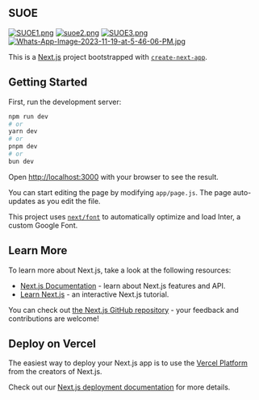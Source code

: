 ## SUOE

[![SUOE1.png](https://i.postimg.cc/fL8NFBTJ/SUOE1.png)](https://postimg.cc/bDSWS0nh)
[![suoe2.png](https://i.postimg.cc/76H4mp4F/suoe2.png)](https://postimg.cc/1gjbz7fB)
[![SUOE3.png](https://i.postimg.cc/4yngTVmw/SUOE3.png)](https://postimg.cc/ctqjRK78)
[![Whats-App-Image-2023-11-19-at-5-46-06-PM.jpg](https://i.postimg.cc/15Jvq27g/Whats-App-Image-2023-11-19-at-5-46-06-PM.jpg)](https://postimg.cc/KR37Xq2F)

This is a [Next.js](https://nextjs.org/) project bootstrapped with [`create-next-app`](https://github.com/vercel/next.js/tree/canary/packages/create-next-app).

## Getting Started

First, run the development server:

```bash
npm run dev
# or
yarn dev
# or
pnpm dev
# or
bun dev
```

Open [http://localhost:3000](http://localhost:3000) with your browser to see the result.

You can start editing the page by modifying `app/page.js`. The page auto-updates as you edit the file.

This project uses [`next/font`](https://nextjs.org/docs/basic-features/font-optimization) to automatically optimize and load Inter, a custom Google Font.

## Learn More

To learn more about Next.js, take a look at the following resources:

- [Next.js Documentation](https://nextjs.org/docs) - learn about Next.js features and API.
- [Learn Next.js](https://nextjs.org/learn) - an interactive Next.js tutorial.

You can check out [the Next.js GitHub repository](https://github.com/vercel/next.js/) - your feedback and contributions are welcome!

## Deploy on Vercel

The easiest way to deploy your Next.js app is to use the [Vercel Platform](https://vercel.com/new?utm_medium=default-template&filter=next.js&utm_source=create-next-app&utm_campaign=create-next-app-readme) from the creators of Next.js.

Check out our [Next.js deployment documentation](https://nextjs.org/docs/deployment) for more details.

